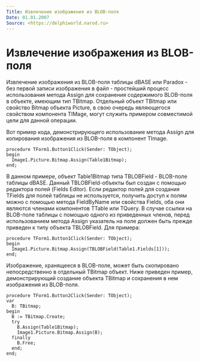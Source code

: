 ```yaml
---
Title: Извлечение изображения из BLOB-поля
Date: 01.01.2007
Source: <https://delphiworld.narod.ru>
---
```



Извлечение изображения из BLOB-поля
===================================

Извлечение изображения из BLOB-поля таблицы dBASE или Paradox - без
первой записи изображения в файл - простейший процесс использования
метода Assign для сохранения содержимого BLOB-поля в объекте, имеющим
тип TBitmap. Отдельный объект TBitmap или свойство Bitmap объекта
Picture, в свою очередь являющегося свойством компонента TIMage, могут
служить примером совместимой цели для данной операции.

Вот пример кода, демонстрирующего использование метода Assign для
копирования изображения из BLOB-поля в компонент TImage.

    procedure TForm1.Button1Click(Sender: TObject);
    begin
      Image1.Picture.Bitmap.Assign(Table1Bitmap);
    end;

В данном примере, объект Table1Bitmap типа TBLOBField - BLOB-поле
таблицы dBASE. Данный TBLOBField-объекты был создан с помощью редактора
полей (Fields Editor). Если редактор полей для создания TFields для
полей таблицы не используется, получить доступ к полям можно с помощью
метода FieldByName или свойства Fields, оба они являются членами
компонентов TTable или TQuery. В случае ссылки на BLOB-поле таблицы с
помощью одного из приведенных членов, перед использованием метода Assign
указатель на поле должен быть прежде приведен к типу объекта TBLOBField.
Для примера:

    procedure TForm1.Button1Click(Sender: TObject);
    begin
      Image1.Picture.Bitmap.Assign(TBLOBField(Table1.Fields[1]));
    end;

Изображение, хранящееся в BLOB-поле, может быть скопировано
непосредственно в отдельный TBitmap объект. Ниже приведен пример,
демонстрирующий создание объекта TBitmap и сохранения в нем изображения
из BLOB-поля.

    procedure TForm1.Button2Click(Sender: TObject);
    var
      B: TBitmap;
    begin
      B := TBitmap.Create;
      try
        B.Assign(Table1Bitmap);
        Image1.Picture.Bitmap.Assign(B);
      finally
        B.Free;
      end;
    end;

